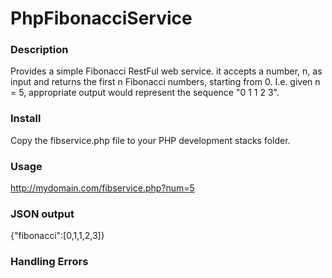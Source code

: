 # PhpFibonacciService

### Description ###

Provides a simple Fibonacci RestFul web service. it accepts a number, n, as input and returns the first n Fibonacci numbers, starting from 0. I.e. given n = 5, appropriate output would represent the sequence "0 1 1 2 3".

### Install ###

Copy the fibservice.php file to your PHP development stacks folder.

### Usage ###

http://mydomain.com/fibservice.php?num=5

### JSON output ###

{"fibonacci":[0,1,1,2,3]}

###  Handling Errors ### 




